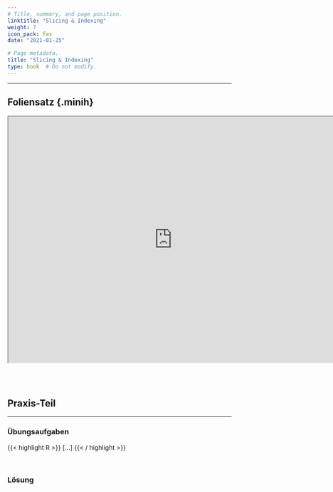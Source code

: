 ```yaml
---
# Title, summary, and page position.
linktitle: "Slicing & Indexing"
weight: 7
icon_pack: fas
date: "2021-01-25"

# Page metadata.
title: "Slicing & Indexing"
type: book  # Do not modify.
---
```


<style>
code{
  color: #2a7792;
}
.hljs{
  font-size: 16px
}
.minih{
  font-size: 1px;
  margin: 0px 0px 0px 0px;
}

.highlight {
    position: relative;
}
.highlight pre {
    padding: 15px;
}
.highlight-copy-btn {
    position: absolute;
    top: 7px;
    right: 7px;
    border: 0;
    border-radius: 4px;
    padding: 5px;
    font-size: 0.7em;
    line-height: 1.8;
    color: #fff;
    background-color: #777;
    min-width: 55px;
    text-align: center;
}
.highlight-copy-btn:hover {
    background-color: #666;
}
</style>

---



## Foliensatz {.minih}

<iframe src="https://drive.google.com/file/d/1l0zw3xVi92drtC4YrP8ceI60inpuqLhY/preview" width="736" height="552" allow="autoplay"></iframe>


<br></br>

## Praxis-Teil

---


### Übungsaufgaben

{{< highlight R >}}
[...]
{{< / highlight >}}


<br>

### Lösung


<style>
h1 {color: #2a7792;}
</style>
